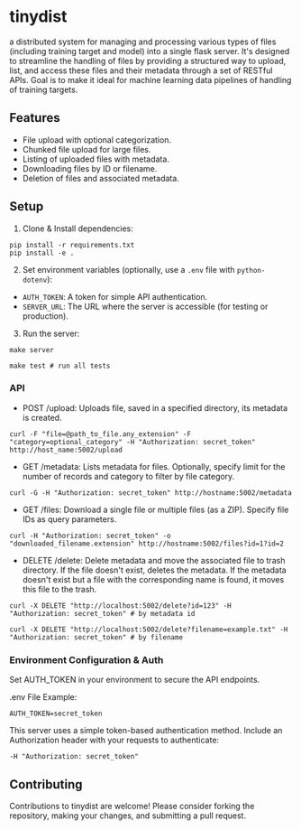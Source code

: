 # tinydist

a distributed system for managing and processing various types of files (including training target and model) into a single flask server. It's designed to streamline the handling of files by providing a structured way to upload, list, and access these files and their metadata through a set of RESTful APIs. Goal is to make it ideal for machine learning data pipelines of handling of training targets.

## Features

- File upload with optional categorization.
- Chunked file upload for large files.
- Listing of uploaded files with metadata.
- Downloading files by ID or filename.
- Deletion of files and associated metadata.

## Setup

1. Clone & Install dependencies:

```
pip install -r requirements.txt
pip install -e .
```

2. Set environment variables (optionally, use a `.env` file with `python-dotenv`):

- `AUTH_TOKEN`: A token for simple API authentication.
- `SERVER_URL`: The URL where the server is accessible (for testing or production).

3. Run the server:

```
make server

make test # run all tests
```

### API

- POST /upload: Uploads file, saved in a specified directory, its metadata is created.

```
curl -F "file=@path_to_file.any_extension" -F "category=optional_category" -H "Authorization: secret_token" http://host_name:5002/upload
```

- GET /metadata: Lists metadata for files. Optionally, specify limit for the number of records and category to filter by file category.

```
curl -G -H "Authorization: secret_token" http://hostname:5002/metadata
```

- GET /files: Download a single file or multiple files (as a ZIP). Specify file IDs as query parameters.

```
curl -H "Authorization: secret_token" -o "downloaded_filename.extension" http://hostname:5002/files?id=1?id=2
```

- DELETE /delete: Delete metadata and move the associated file to trash directory. If the file doesn't exist, deletes the metadata. If the metadata doesn't exist but a file with the corresponding name is found, it moves this file to the trash.

```
curl -X DELETE "http://localhost:5002/delete?id=123" -H "Authorization: secret_token" # by metadata id

curl -X DELETE "http://localhost:5002/delete?filename=example.txt" -H "Authorization: secret_token" # by filename

```

### Environment Configuration & Auth

Set AUTH_TOKEN in your environment to secure the API endpoints.

.env File Example:

```
AUTH_TOKEN=secret_token
```

This server uses a simple token-based authentication method. Include an Authorization header with your requests to authenticate:

```
-H "Authorization: secret_token"
```

## Contributing

Contributions to tinydist are welcome! Please consider forking the repository, making your changes, and submitting a pull request.
